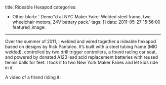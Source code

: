 title: Rideable Hexapod
categories:
  - Other
blurb: ' Demo''d at NYC Maker Faire. Welded steel frame, two wheelchair motors, 24V battery pack.'
tags: []
date: 2011-05-27 15:56:00
featured_image:
---

Over the summer of 2011, I welded and wired together a rideable hexapod based on designs by Rick Pantaleo. It’s built with a steel tubing frame (MIG welded), controlled by two drill trigger controllers, a found racing car seat, and powered by donated A123 lead acid replacement batteries with reused tennis balls for feet. I took it to two New York Maker Faires and let kids ride in it.

A video of a friend riding it:

